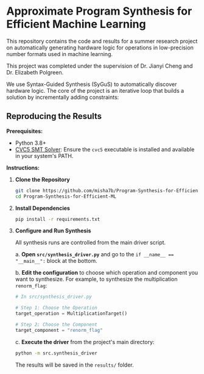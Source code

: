 # Approximate Program Synthesis for Efficient Machine Learning

This repository contains the code and results for a summer research project on automatically generating hardware logic for operations in low-precision number formats used in machine learning.

This project was completed under the supervision of Dr. Jianyi Cheng and Dr. Elizabeth Polgreen.

We use Syntax-Guided Synthesis (SyGuS) to automatically discover hardware logic. The core of the project is an iterative loop that builds a solution by incrementally adding constraints:

## Reproducing the Results

**Prerequisites:**
*   Python 3.8+
*   [CVC5 SMT Solver](https://cvc5.github.io/): Ensure the `cvc5` executable is installed and available in your system's PATH.

**Instructions:**

1.  **Clone the Repository**
    ```bash
    git clone https://github.com/misha7b/Program-Synthesis-for-Efficient-ML
    cd Program-Synthesis-for-Efficient-ML
    ```

2.  **Install Dependencies**
    ```bash
    pip install -r requirements.txt
    ```

3.  **Configure and Run Synthesis**

    All synthesis runs are controlled from the main driver script.

    a. **Open `src/synthesis_driver.py`** and go to the `if __name__ == "__main__":` block at the bottom.

    b. **Edit the configuration** to choose which operation and component you want to synthesize. For example, to synthesize the multiplication `renorm_flag`:
    ```python
    # In src/synthesis_driver.py

    # Step 1: Choose the Operation
    target_operation = MultiplicationTarget()

    # Step 2: Choose the Component
    target_component = "renorm_flag"
    ```

    c. **Execute the driver** from the project's main directory:
    ```bash
    python -m src.synthesis_driver
    ```
    The results will be saved in the `results/` folder.